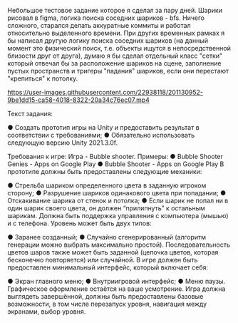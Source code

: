 Небольшое тестовое задание которое я сделал за пару дней. Шарики рисовал в figma, логика поиска соседних шариков - bfs. Ничего сложного, старался делать аккуратные коммиты и работал относительно выделенного времени. При других временных рамках я бы написал другую логику поиска соседних шариков (на данный момент это физический поиск, т.е. объекты ищутся в непосредственной близости друг от друга), думаю я бы сделал отдельный класс "сетки" который отвечал бы за расположение шариков на сцене, заполнение пустых пространств и тригеры "падания" шариков, если они перестают "крепиться" к потолку.

https://user-images.githubusercontent.com/22938118/201130952-9be1dd15-ca58-4018-8322-20a34c76ec07.mp4

Текст задания:

● Создать прототип игры на Unity и предоставить результат в
соответствии с требованиями;
● Обязательно использовать следующую версию Unity 2021.3.0f.

Требования к игре:
Игра - Bubble shooter. Примеры:
● Bubble Shooter Genies - Apps on Google Play
● Bubble Shooter - Apps on Google Play
В прототипе должны быть предоставлены следующие механики:

● Стрельба шариком определенного цвета в заданную игроком
сторону;
● Разрушение шариков одинакового цвета при попадании;
● Отскакивание шарика от стенок и потолка;
● Если шарик не попал ни в один шарик своего цвета, он должен
“прилипнуть” к остальным шарикам.
Должна быть поддержка управления с компьютера (мышью) и с
телефона.
Уровень может быть двух типов:

● Заранее созданный;
● Случайно сгенерированный (алгоритм генерации можно выбрать
максимально простой).
Последовательность цветов шаров также может быть заданной
(цепочка цветов, которая бесконечно повторяется) или случайной.
В игре должен быть предоставлен минимальный интерфейс, который
включает себя:

● Экран главного меню;
● Внутриигровой интерфейс;
● Меню паузы.
Графическое оформление остаётся на ваше усмотрение.
Игра должна выглядеть завершённой, должны быть предоставлены
базовые возможности, в том числе перезапуск уровня, навигация
между экранами, выбор уровня.

